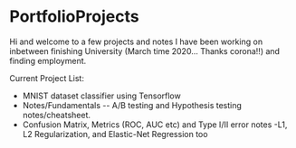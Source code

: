 # PortfolioProjects

Hi and welcome to a few projects and notes I have been working on inbetween finishing University (March time 2020... Thanks corona!!) and finding employment.

Current Project List:
- MNIST dataset classifier using Tensorflow
- Notes/Fundamentals
-- A/B testing and Hypothesis testing notes/cheatsheet.
- Confusion Matrix, Metrics (ROC, AUC etc) and Type I/II error notes
-L1, L2 Regularization, and Elastic-Net Regression too
